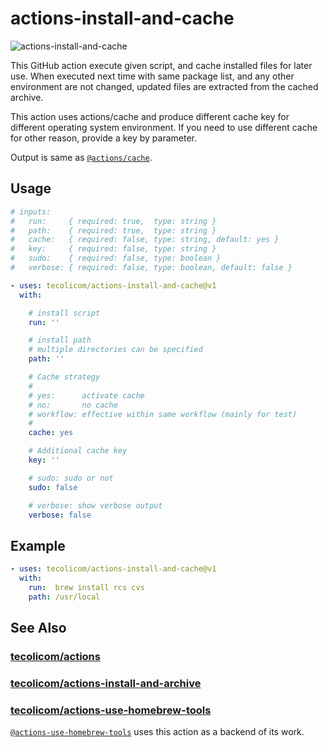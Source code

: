# actions-install-and-cache

![actions-install-and-cache](https://github.com/tecolicom/actions-install-and-cache/actions/workflows/test.yml/badge.svg)

This GitHub action execute given script, and cache installed files for
later use.  When executed next time with same package list, and any
other environment are not changed, updated files are extracted from
the cached archive.

This action uses actions/cache and produce different cache key for
different operating system environment.  If you need to use different
cache for other reason, provide a key by parameter.

Output is same as [`@actions/cache`](https://github.com/actions/cache).

## Usage

```yaml
# inputs:
#   run:     { required: true,  type: string }
#   path:    { required: true,  type: string }
#   cache:   { required: false, type: string, default: yes }
#   key:     { required: false, type: string }
#   sudo:    { required: false, type: boolean }
#   verbose: { required: false, type: boolean, default: false }

- uses: tecolicom/actions-install-and-cache@v1
  with:

    # install script
    run: ''

    # install path
    # multiple directories can be specified
    path: ''

    # Cache strategy
    #
    # yes:      activate cache
    # no:       no cache
    # workflow: effective within same workflow (mainly for test)
    #
    cache: yes

    # Additional cache key
    key: ''

    # sudo: sudo or not
    sudo: false

    # verbose: show verbose output
    verbose: false
```

## Example

```yaml
- uses: tecolicom/actions-install-and-cache@v1
  with:
    run:  brew install rcs cvs
    path: /usr/local
```

## See Also

### [tecolicom/actions](https://github.com/tecolicom/actions)

### [tecolicom/actions-install-and-archive](https://github.com/tecolicom/actions-install-and-archive)

### [tecolicom/actions-use-homebrew-tools](https://github.com/tecolicom/actions-use-homebrew-tools)

[`@actions-use-homebrew-tools`](https://github.com/tecolicom/actions-use-homebrew-tools)
uses this action as a backend of its work.
